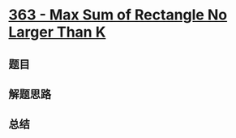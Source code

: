 # [363 - Max Sum of Rectangle No Larger Than K](https://leetcode.com/problems/max-sum-of-rectangle-no-larger-than-k/)

## 题目


## 解题思路


## 总结


